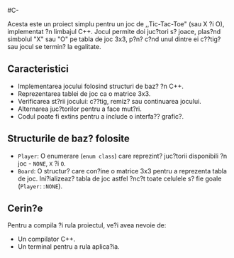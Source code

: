 #C-

Acesta este un proiect simplu pentru un joc de ,,Tic-Tac-Toe" (sau X ?i O), implementat ?n limbajul C++. Jocul permite doi juc?tori s? joace, plas?nd simbolul "X" sau "O" pe tabla de joc 3x3, p?n? c?nd unul dintre ei c??tig? sau jocul se termin? la egalitate.

## Caracteristici

- Implementarea jocului folosind structuri de baz? ?n C++.
- Reprezentarea tablei de joc ca o matrice 3x3.
- Verificarea st?rii jocului: c??tig, remiz? sau continuarea jocului.
- Alternarea juc?torilor pentru a face mut?ri.
- Codul poate fi extins pentru a include o interfa?? grafic?.

## Structurile de baz? folosite

- `Player`: O enumerare (`enum class`) care reprezint? juc?torii disponibili ?n joc - `NONE`, `X` ?i `O`.
- `Board`: O structur? care con?ine o matrice 3x3 pentru a reprezenta tabla de joc. Ini?ializeaz? tabla de joc astfel ?nc?t toate celulele s? fie goale (`Player::NONE`).

## Cerin?e

Pentru a compila ?i rula proiectul, ve?i avea nevoie de:

- Un compilator C++.
- Un terminal pentru a rula aplica?ia.